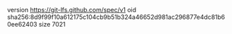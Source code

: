 version https://git-lfs.github.com/spec/v1
oid sha256:8d9f99f10a612175c104cb9b51b324a46652d981ac296877e4dc81b60ee62403
size 7021
